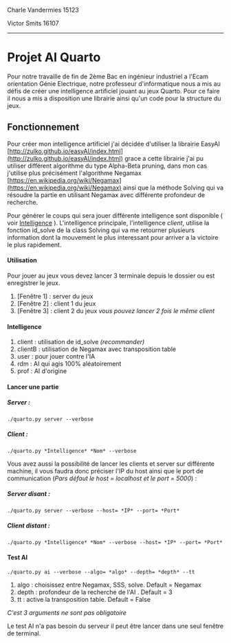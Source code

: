 Charle Vandermies 15123

Victor Smits 16107
***
# Projet AI Quarto

Pour notre travaille de fin de 2ème Bac en ingénieur industriel a l'Ecam orientation Génie Electrique, notre professeur d'informatique nous a mis au défis de créer une intelligence artificiel jouant au jeux Quarto.
Pour ce faire il nous a mis a disposition une librairie ainsi qu'un code pour la structure du jeux.

## Fonctionnement 

Pour créer mon intelligence artificiel j'ai décidée d'utiliser la librairie EasyAI [http://zulko.github.io/easyAI/index.html](http://zulko.github.io/easyAI/index.html) grace a cette librairie j'ai pu utiliser différent algorithme du type Alpha-Beta pruning, dans mon cas j'utilise plus précisément l'algorithme Negamax [https://en.wikipedia.org/wiki/Negamax](https://en.wikipedia.org/wiki/Negamax) ainsi que la méthode Solving qui va résoudre la partie en utilisant Negamax avec différente profondeur de recherche.

Pour générer le coups qui sera jouer différente intelligence sont disponible ( voir [Intelligence](#intelligence) ). 
L'intelligence principale, l'intelligence *client*, utilise la fonction id_solve de la class Solving qui va me retourner plusieurs information dont la mouvement le plus interessant pour arriver a la victoire le plus rapidement.

#### Utilisation

Pour jouer au jeux vous devez lancer 3 terminale depuis le dossier ou est enregistrer le jeux.
 1. [Fenêtre 1] : server du jeux
 2. [Fenêtre 2] : client 1 du jeux
 3. [Fenêtre 3] : client 2 du jeux
*vous pouvez lancer 2 fois le même client*

#### Intelligence
 1. client : utilisation de id_solve *(recommander)*
 2. clientB : utilisation de Negamax avec transposition table
 3. user : pour jouer contre l'IA
 4. rdm : AI qui agis 100% aléatoirement
 5. prof : AI d'origine

#### Lancer une partie 
##### Server :
    ./quarto.py server --verbose

##### Client :
    ./quarto.py *Intelligence* *Nom* --verbose
    
Vous avez aussi la possibilité de lancer les clients et server sur différente machine, il vous faudra donc préciser l'IP du host ainsi que le port de communication (*Pars défaut le host = localhost et le port = 5000*) :
    
##### Server disant :
    ./quarto.py server --verbose --host= *IP* --port= *Port*

##### Client distant :
    ./quarto.py *Intelligence* *Nom* --verbose --host= *IP* --port= *Port*
    
#### Test AI
    ./quarto.py ai --verbose --algo= *algo* --depth= *depth* --tt

 1. algo : choisissez entre Negamax, SSS, solve. Default = Negamax
 2. depth : profondeur de la recherche de l'AI . Default = 3
 3. tt : active la transposition table. Default = False

*C'est 3 arguments ne sont pas obligatoire*

Le test AI n'a pas besoin du serveur il peut être lancer dans une seul fenêtre de terminal.

<!--stackedit_data:
eyJoaXN0b3J5IjpbLTE5NTM2MTY5MDQsMTg4NjgwMzk0OSwtND
UxOTI1MDExLC0xNDYwNDcyNDIxLC0xNDYwNDcyNDIxLDkyMjY0
NzY3LC0xNDU2MzkzMjMxLDExNjg1ODA4ODgsLTIwNjc2MTkyOD
YsMjAyNjQ3OTM5MSw4NzI1MzQ3MzMsLTY1NTI3MjgxNSwtMTQ5
MTM0NDM1MCwtMjAzNzUzODMxNSw4OTEzODg3MDEsLTIwNDAyNj
I2MTQsLTIwMjM4Mjc0MTQsODY0NjY5NDA4LDEwMzc2NDk5MjYs
MTAzNzY0OTkyNl19
-->